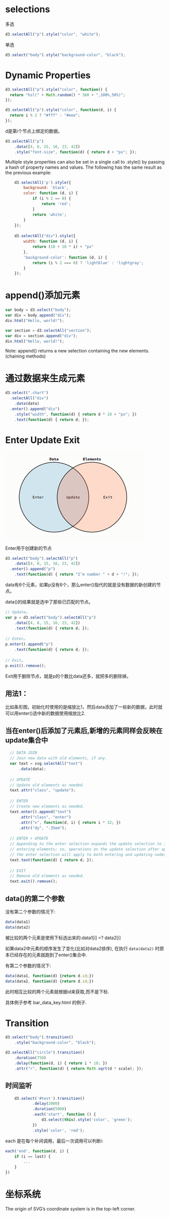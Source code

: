 # selections

多选

```js
d3.selectAll("p").style("color", "white");
```

单选

```js
d3.select("body").style("background-color", "black");
```


# Dynamic Properties

```js
d3.selectAll("p").style("color", function() {
  return "hsl(" + Math.random() * 360 + ",100%,50%)";
});
```

```js
d3.selectAll("p").style("color", function(d, i) {
  return i % 2 ? "#fff" : "#eee";
});
```

d是第i个节点上绑定的数据。

```js
d3.selectAll("p")
    .data([4, 8, 15, 16, 23, 42])
    .style("font-size", function(d) { return d + "px"; });
```


Multiple style properties can also be set in a single call to .style() by passing
a hash of property names and values. The following has the same result as the
previous example:

```js
	d3.selectAll('p').style({
		background: 'black',
		color: function (d, i) {
			if (i % 2 == 0) {
				return 'red';
			}
			return 'white';
		}
	});

	d3.selectAll("div").style({
		width: function (d, i) {
			return (10 + 10 * i) + "px"
		},
		'background-color': function (d, i) {
			return (i % 2 === 0) ? 'lightblue' : 'lightgray';
		}
	});
```


# append()添加元素

```js
var body = d3.select("body");
var div = body.append("div");
div.html("Hello, world!");
```

```js
var section = d3.selectAll("section");
var div = section.append("div");
div.html("Hello, world!");
```

Note: append() returns a new selection containing the new elements.(chaining methods)

# 通过数据来生成元素

```js
d3.select(".chart")
  .selectAll("div")
    .data(data)
  .enter().append("div")
    .style("width", function(d) { return d * 10 + "px"; })
    .text(function(d) { return d; });
```




# Enter Update Exit

![](pic/03.png)

Enter用于创建新的节点

```js
d3.select("body").selectAll("p")
    .data([4, 8, 15, 16, 23, 42])
  .enter().append("p")
    .text(function(d) { return "I’m number " + d + "!"; });
```

data有6个元素，如果p没有6个，那么enter()指代的就是没有数据的新创建的节点。

data()的结果就是选中了那些已匹配的节点。

```js
// Update…
var p = d3.select("body").selectAll("p")
    .data([4, 8, 15, 16, 23, 42])
    .text(function(d) { return d; });

// Enter…
p.enter().append("p")
    .text(function(d) { return d; });

// Exit…
p.exit().remove();
```

Exit用于删除节点，就是p的个数比data还多，就把多的删除掉。

## 用法1：

比如条形图，初始化时使用的是缩放比1，然后data添加了一些新的数据，此时就可以用enter()选中新的数据使用缩放比2.

## 当在enter()后添加了元素后,新增的元素同样会反映在update集合中

```js
  // DATA JOIN
  // Join new data with old elements, if any.
  var text = svg.selectAll("text")
      .data(data);

  // UPDATE
  // Update old elements as needed.
  text.attr("class", "update");

  // ENTER
  // Create new elements as needed.
  text.enter().append("text")
      .attr("class", "enter")
      .attr("x", function(d, i) { return i * 32; })
      .attr("dy", ".35em");

  // ENTER + UPDATE
  // Appending to the enter selection expands the update selection to include
  // entering elements; so, operations on the update selection after appending to
  // the enter selection will apply to both entering and updating nodes.
  text.text(function(d) { return d; });

  // EXIT
  // Remove old elements as needed.
  text.exit().remove();
```

## data()的第二个参数

没有第二个参数的情况下:

```js
data(data1)
data(data2)
```

被比较的两个元素是使用下标选出来的:data1[i] =? data2[i]

如果data2中元素的顺序发生了变化(比如对data2排序), 在执行 `data(data2)` 时原本已经存在的元素就跑到了enter()集合中.

有第二个参数的情况下:

```js
data(data1, function(d) {return d.id;})
data(data2, function(d) {return d.id;})
```

此时相互比较的两个元素就根据id来获取,而不是下标.

具体例子参考 bar_data_key.html 的例子.


# Transition

```js
d3.select("body").transition()
    .style("background-color", "black");
```

```js
d3.selectAll("circle").transition()
    .duration(750)
    .delay(function(d, i) { return i * 10; })
    .attr("r", function(d) { return Math.sqrt(d * scale); });
```

## 时间监听

```js
	d3.select('#test').transition()
			.delay(2000)
			.duration(5000)
			.each('start', function () {
				d3.select(this).style('color', 'green');
			})
			.style('color', 'red');
```

each 是在每个补间调用，最后一次调用可以判断i:

```js
each('end', function(d, i) {
	if (i == last) {
		...
	}
})
```


# 坐标系统

The origin of SVG’s coordinate system is in the top-left corner.


